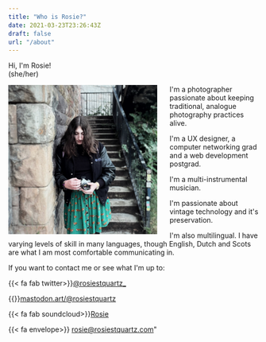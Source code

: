 ```yaml
---
title: "Who is Rosie?"
date: 2021-03-23T23:26:43Z
draft: false
url: "/about"
---
```


<!-- <script src="https://use.fontawesome.com/dbc5bdc053.js"></script> -->


Hi, I'm Rosie! <br>(she/her)

<div class="align-center">

<img style="object-fit: cover; display: flex; float: left; width: 300px; height: 300px; float: left; margin: 0px 25px 0px 0px;" src="IMG_2684.jpeg"/>

<!-- <img style=" display: flex; object-fit: cover; float: left; height: 250px; width: 250px;" src="me.jpg"/> -->
I'm a photographer passionate about keeping traditional, analogue photography practices alive.

I'm a UX designer, a computer networking grad and a web development postgrad.

I'm a multi-instrumental musician. 

I'm passionate about vintage technology and it's preservation.

I'm also multilingual. I have varying levels of skill in many languages, though English, Dutch and Scots are what I am most comfortable communicating in.


</div>

If you want to contact me or see what I'm up to:

{{< fa fab twitter>}}<a href="https://twitter.com/rosiestquartz_">@rosiestquartz_</a>

{{<fa fab mastodon>}}<a href=https://mastodon.art/@rosiestquartz>mastodon.art/@rosiestquartz</a>

{{< fa fab soundcloud>}}</i><a href="https://soundcloud.com/rosiestquartz">Rosie</a>

{{< fa envelope>}} <a href="mailto:rosie@rosiestquartz.com">rosie@rosiestquartz.com"</a>

